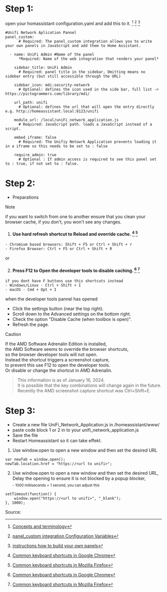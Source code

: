
# Step 1: 
open your homassistant configuration.yaml
and add this to it. [^1] [^2] [^3]

```
#Unifi Network Aplication Pannel  
panel_custom:
      # Required: The panel_custom integration allows you to write your own panels in JavaScript and add them to Home Assistant. 

  - name: UniFi Admin #Name of the panel
      *Required: Name of the web integration that renders your panel*

    sidebar_title: UniFi Admin 
      # Required: panel title in the sidebar, Omitting means no sidebar entry (but still accessible through the URL) 

    sidebar_icon: mdi:security-network 
      # Optional: defines the icon used in the side bar, full list -> https://pictogrammers.com/library/mdi/

    url_path: unifi 
      # Optional: defines the url that will open the entry directly e.g. http://homeassistant.local:8123/unifi

    module_url: /local/uniFi_network_application.js 
      # Required: JavaScript path. loads a JavaScript instead of a script.

    embed_iframe: false 
      # Required: The Unifiy Netowrk Application prevents loading it in a iframe so this needs to be set to : false

    require_admin: true 
      # Optional : If admin access is required to see this panel set to : true, if not set to : false.
```      

# Step 2: 
- Preparations
 

>[!NOTE]
>if you want to switch from one to another 
>ensure that you clean your browser cache,
>if you don't, you won't see any changes.

  

 1.  #### Use hard refresh shortcut to Reload and override cache. [^4] [^5] 

    - Chromium based browsers: Shift + F5 or Ctrl + Shift + r
    - Firefox Browser: Ctrl + F5 or Ctrl + Shift + R 


or

 2.  #### Press F12 to Open the developer tools to disable caching. [^4] [^5]

    if you dont have F buttons use this shortcuts instead
    - Windows/Linux - Ctrl + Shift + I 
    - macOS - Cmd + Opt + I 

when the developer tools pannel has opened

- Click the settings button (near the top right).
- Scroll down to the Advanced settings on the bottom right.
- Check the option "Disable Cache (when toolbox is open)".
- Refresh the page. 

>[!CAUTION]
>If the AMD Software Adrenalin Edition is installed,  
>the AMD Software seems to override the browser shortcuts,  
>so the browser developer tools will not open.  
>Instead the shortcut triggers a screenshot capture,  
>to prevent this use F12 to open the developer tools.  
>Or disable or change the shortcut in AMD Adrenalin. 


>This information is as of January 16, 2024.  
>It is possible that the key combinations will change again in the future.  
>Recently the AMD screenshot capture shortcut was Ctrl+Shift+E.  


# Step 3:

- Create a new file UniFi_Network_Application.js in /homeassistant/www/  
- paste code block 1 or 2 in to your unifi_network_application.js  
- Save the file  
- Restart Homeassistant so it can take effekt.


1. Use window.open to open a new window and then set the desired URL
```
var newTab = window.open();
newTab.location.href = "https://<url to unifi>";
```
2. Use window.open to open a new window and then set the desired URL, Delay the opening to ensure it is not blocked by a popup blocker,  
<sub> - 1000 milliseconds = 1 second, you can adjust this </sub>

```
setTimeout(function() {
    window.open("https://<url to unifi>", "_blank");
}, 1000); 
```


Source:
[^1]: [Concepts and terminology](https://www.home-assistant.io/getting-started/concepts-terminology/)  
[^2]: [panel_custom integration Configuration Variables](https://www.home-assistant.io/integrations/panel_custom/)  
[^3]: [instructions how to build your own panels](https://developers.home-assistant.io/docs/frontend/custom-ui/creating-custom-panels)
[^4]: [Common keyboard shortcuts in Google Chrome](https://support.google.com/chrome/answer/157179)  
[^5]: [Common keyboard shortcuts in Mozilla Firefox](https://support.mozilla.org/en-US/kb/keyboard-shortcuts-perform-firefox-tasks-quickly)  
[^5]: [all keyboard shortcuts used by the developer tools built into Firefox](https://firefox-source-docs.mozilla.org/devtools-user/keyboard_shortcuts/index.html)
